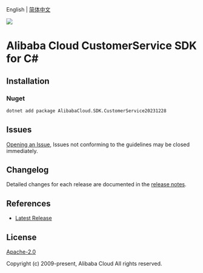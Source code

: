 English | [简体中文](README-CN.md)

![](https://aliyunsdk-pages.alicdn.com/icons/AlibabaCloud.svg)

# Alibaba Cloud CustomerService SDK for C#

## Installation

### Nuget

```bash
dotnet add package AlibabaCloud.SDK.CustomerService20231228
```

## Issues

[Opening an Issue](https://github.com/aliyun/alibabacloud-csharp-sdk/issues/new), Issues not conforming to the guidelines may be closed immediately.

## Changelog

Detailed changes for each release are documented in the [release notes](./ChangeLog.md).

## References

* [Latest Release](https://github.com/aliyun/alibabacloud-csharp-sdk/)

## License

[Apache-2.0](http://www.apache.org/licenses/LICENSE-2.0)

Copyright (c) 2009-present, Alibaba Cloud All rights reserved.
